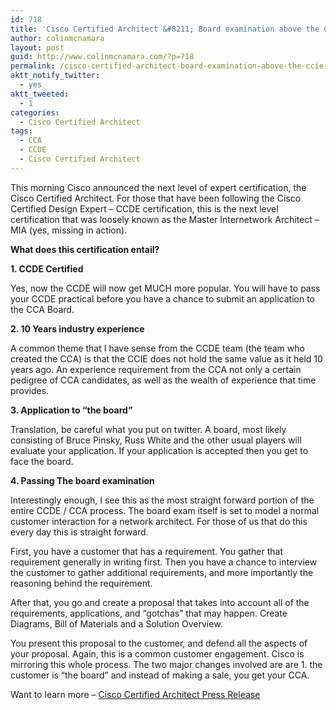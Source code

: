 ```yaml
---
id: 718
title: 'Cisco Certified Architect &#8211; Board examination above the CCIE and CCDE'
author: colinmcnamara
layout: post
guid: http://www.colinmcnamara.com/?p=718
permalink: /cisco-certified-architect-board-examination-above-the-ccie-and-ccde/
aktt_notify_twitter:
  - yes
aktt_tweeted:
  - 1
categories:
  - Cisco Certified Architect
tags:
  - CCA
  - CCDE
  - Cisco Certified Architect
---
```

This morning Cisco announced the next level of expert certification, the Cisco Certified Architect. For those that have been following the Cisco Certified Design Expert &#8211; CCDE certification, this is the next level certification that was loosely known as the Master Internetwork Architect &#8211; MIA (yes, missing in action).

**What does this certification entail?**

**1. CCDE Certified**

Yes, now the CCDE will now get MUCH more popular. You will have to pass your CCDE practical before you have a chance to submit an application to the CCA Board.

**2. 10 Years industry experience**

A common theme that I have sense from the CCDE team (the team who created the CCA) is that the CCIE does not hold the same value as it held 10 years ago. An experience requirement from the CCA not only a certain pedigree of CCA candidates, as well as the wealth of experience that time provides.

**3. Application to &#8220;the board&#8221;**

Translation, be careful what you put on twitter. A board, most likely consisting of Bruce Pinsky, Russ White and the other usual players will evaluate your application. If your application is accepted then you get to face the board.

**4. Passing The board examination**

Interestingly enough, I see this as the most straight forward portion of the entire CCDE / CCA process. The board exam itself is set to model a normal customer interaction for a network architect. For those of us that do this every day this is straight forward.

First, you have a customer that has a requirement. You gather that requirement generally in writing first. Then you have a chance to interview the customer to gather additional requirements, and more importantly the reasoning behind the requirement.

After that, you go and create a proposal that takes into account all of the requirements, applications, and &#8220;gotchas&#8221; that may happen. Create Diagrams, Bill of Materials and a Solution Overview.

You present this proposal to the customer, and defend all the aspects of your proposal. Again, this is a common customer engagement. Cisco is mirroring this whole process. The two major changes involved are are 1. the customer is &#8220;the board&#8221; and instead of making a sale, you get your CCA.

Want to learn more &#8211; <a href="http://newsroom.cisco.com/dlls/2009/prod_062909.html" target="_blank">Cisco Certified Architect Press Release</a>